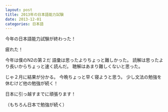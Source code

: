 ```yaml
---
layout: post
title: 2013年の日本語能力試験
date: 2013-12-01
categories: 日本語
---
```


今年の日本語能力試験が終わった！

疲れた！

今年は僕のN2の第２だ
語彙は思ったよりちょっと難しかった。
読解は思ったより長いからちょっと速く読んだ。
聴解はあまり難しくないと思った。

じゃ２月に結果が分かる。
今晩ちょっと早く寝ようと思う。
少し文法の勉強を休むけど他の勉強が続く！

日本に引っ越すまでに頑張ります！

（もちろん日本で勉強が続く）
